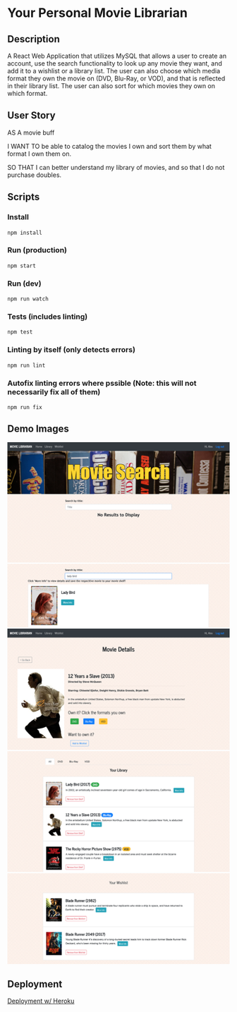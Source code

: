 # Your Personal Movie Librarian

## Description
A React Web Application that utilizes MySQL that allows a user to create an account, use the search functionality to look up any movie they want, and add it to a wishlist or a library list. The user can also choose which media format they own the movie on (DVD, Blu-Ray, or VOD), and that is reflected in their library list. The user can also sort for which movies they own on which format.

## User Story

AS A movie buff

I WANT TO be able to catalog the movies I own and sort them by what format I own them on.

SO THAT I can better understand my library of movies, and so that I do not purchase doubles.

## Scripts
### Install
    npm install
### Run (production)
    npm start
### Run (dev)
    npm run watch
### Tests (includes linting)
    npm test
### Linting by itself (only detects errors)
    npm run lint
### Autofix linting errors where pssible (Note: this will not necessarily fix all of them)
    npm run fix

## Demo Images
![Search Page ](./demoImages/searchPage.png)
![Results](./demoImages/result.png)
![Movie Details](./demoImages/movieDetailPage.png)
![Library](./demoImages/Library.png)
![Wishlist](./demoImages/Wishlist.png)

## Deployment
[Deployment w/ Heroku](https://project3-movie-app-2020.herokuapp.com/)
